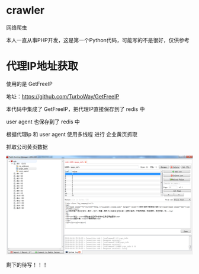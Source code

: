 # crawler
网络爬虫


本人一直从事PHP开发，这是第一个Python代码，可能写的不是很好，仅供参考


# 代理IP地址获取

使用的是 GetFreeIP

地址：https://github.com/TurboWay/GetFreeIP

本代码中集成了 GetFreeIP，把代理IP直接保存到了 redis 中

user agent 也保存到了 redis 中

根据代理ip 和 user agent 使用多线程 进行 企业黄页抓取

抓取公司黄页数据

![Redis 中存储的 企业基本信息](https://github.com/zxf5115/crawler/blob/master/document/2.png)

剩下的待写！！！